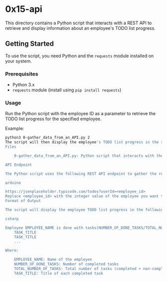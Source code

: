 # 0x15-api

This directory contains a Python script that interacts with a REST API to retrieve and display information about an employee's TODO list progress.

## Getting Started

To use the script, you need Python and the `requests` module installed on your system.

### Prerequisites

- Python 3.x
- `requests` module (install using `pip install requests`)

### Usage

Run the Python script with the employee ID as a parameter to retrieve the TODO list progress for the specified employee.

Example:

```bash
python3 0-gather_data_from_an_API.py 2
The script will then display the employee's TODO list progress in the specified format.
Files

    0-gather_data_from_an_API.py: Python script that interacts with the REST API to retrieve and display employee TODO list progress.

API Endpoint

The Python script uses the following REST API endpoint to gather the required data:

arduino

https://jsonplaceholder.typicode.com/todos?userId=<employee_id>
Replace <employee_id> with the integer value of the employee you want to retrieve the TODO list progress for.
Format of Output

The script will display the employee TODO list progress in the following format:

csharp

Employee EMPLOYEE_NAME is done with tasks(NUMBER_OF_DONE_TASKS/TOTAL_NUMBER_OF_TASKS):
    TASK_TITLE
    TASK_TITLE
    ...

Where:

    EMPLOYEE_NAME: Name of the employee
    NUMBER_OF_DONE_TASKS: Number of completed tasks
    TOTAL_NUMBER_OF_TASKS: Total number of tasks (completed + non-completed)
    TASK_TITLE: Title of each completed task
